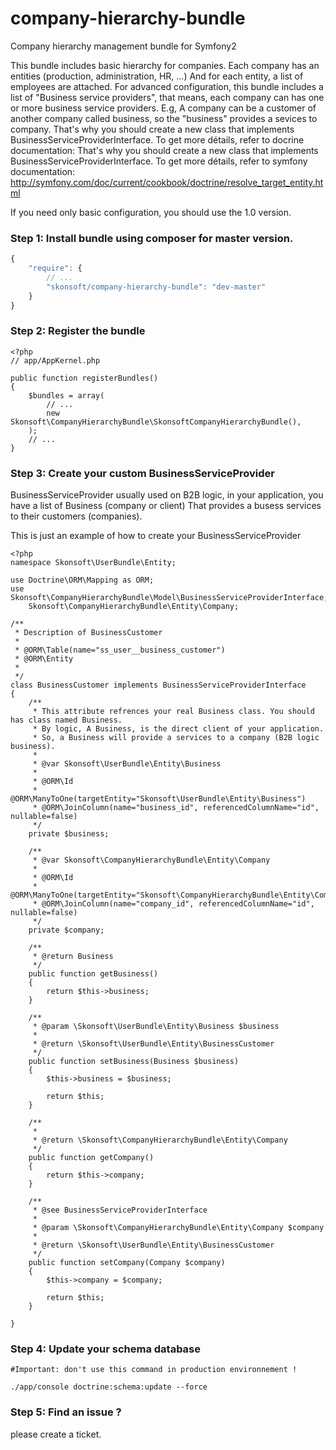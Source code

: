 company-hierarchy-bundle
========================

Company hierarchy management bundle for Symfony2

This bundle includes basic hierarchy for companies. Each company has an entities (production, administration, HR, ...) And for each entity, a list of employees are attached.
For advanced configuration, this bundle includes a list of "Business service providers", that means, each company can has one or more business service providers. E.g, A company can be a customer of another company called business, so the "business" provides a sevices to company.
That's why you should create a new class that implements BusinessServiceProviderInterface. To get more détails, refer to docrine documentation: That's why you should create a new class that implements BusinessServiceProviderInterface. To get more détails, refer to symfony documentation:  http://symfony.com/doc/current/cookbook/doctrine/resolve_target_entity.html

If you need only basic configuration, you should use the 1.0 version.


### Step 1: Install bundle using composer for master version.
``` js
{
    "require": {
        // ...
        "skonsoft/company-hierarchy-bundle": "dev-master"
    }
}
```

### Step 2: Register the bundle

```
<?php
// app/AppKernel.php

public function registerBundles()
{
    $bundles = array(
        // ...
        new Skonsoft\CompanyHierarchyBundle\SkonsoftCompanyHierarchyBundle(),
    );
    // ...
}
```
### Step 3: Create your custom BusinessServiceProvider

BusinessServiceProvider usually used on B2B logic, in your application, you have a list of Business (company or client) That provides a busess services to their customers (companies).

This is just an example of how to create your BusinessServiceProvider

```
<?php
namespace Skonsoft\UserBundle\Entity;

use Doctrine\ORM\Mapping as ORM;
use Skonsoft\CompanyHierarchyBundle\Model\BusinessServiceProviderInterface,
    Skonsoft\CompanyHierarchyBundle\Entity\Company;

/**
 * Description of BusinessCustomer
 *
 * @ORM\Table(name="ss_user__business_customer")
 * @ORM\Entity
 *
 */
class BusinessCustomer implements BusinessServiceProviderInterface
{
    /**
     * This attribute refrences your real Business class. You should has class named Business.
     * By logic, A Business, is the direct client of your application.
     * So, a Business will provide a services to a company (B2B logic business).
     *
     * @var Skonsoft\UserBundle\Entity\Business
     *
     * @ORM\Id
     * @ORM\ManyToOne(targetEntity="Skonsoft\UserBundle\Entity\Business")
     * @ORM\JoinColumn(name="business_id", referencedColumnName="id", nullable=false)
     */
    private $business;

    /**
     * @var Skonsoft\CompanyHierarchyBundle\Entity\Company
     *
     * @ORM\Id
     * @ORM\ManyToOne(targetEntity="Skonsoft\CompanyHierarchyBundle\Entity\Company")
     * @ORM\JoinColumn(name="company_id", referencedColumnName="id", nullable=false)
     */
    private $company;

    /**
     * @return Business
     */
    public function getBusiness()
    {
        return $this->business;
    }

    /**
     * @param \Skonsoft\UserBundle\Entity\Business $business
     *
     * @return \Skonsoft\UserBundle\Entity\BusinessCustomer
     */
    public function setBusiness(Business $business)
    {
        $this->business = $business;

        return $this;
    }

    /**
     *
     * @return \Skonsoft\CompanyHierarchyBundle\Entity\Company
     */
    public function getCompany()
    {
        return $this->company;
    }

    /**
     * @see BusinessServiceProviderInterface
     *
     * @param \Skonsoft\CompanyHierarchyBundle\Entity\Company $company
     *
     * @return \Skonsoft\UserBundle\Entity\BusinessCustomer
     */
    public function setCompany(Company $company)
    {
        $this->company = $company;

        return $this;
    }

}

```

### Step 4: Update your schema database
```
#Important: don't use this command in production environnement !

./app/console doctrine:schema:update --force

```

### Step 5: Find an issue ?

please create a ticket.
